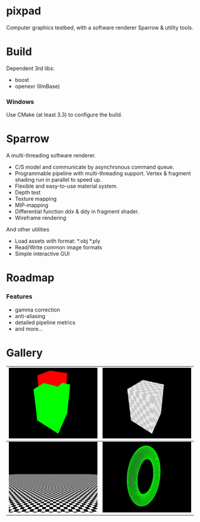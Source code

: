 pixpad
======
Computer graphics testbed, with a software renderer Sparrow & utility tools.

Build
=====
Dependent 3rd libs:
* boost
* openexr (IlmBase)

### Windows
Use CMake (at least 3.3) to configure the build.

Sparrow
====
A multi-threading software renderer.
- C/S model and communicate by asynchronous command queue.
- Programmable pipeline with multi-threading support. Vertex & fragment shading run in parallel to speed up.
- Flexible and easy-to-use material system.
- Depth test
- Texture mapping
- MIP-mapping
- Differential function ddx & ddy in fragment shader. 
- Wireframe rendering

And other utilities
- Load assets with format: \*.obj \*.ply
- Read/Write common image formats
- Simple interactive GUI
	
Roadmap
====
### Features
- gamma correction
- anti-aliasing
- detailed pipeline metrics
- and more...

Gallery
====
| <img alt="depth test" src="gallery/depth_test.png" width=336 height=189> | <img alt="textured box" src="gallery/textured_box.png" width=336 height=189> |
| :-----: | :-----: |
| <img alt="MIP-mapping" src="gallery/mipmap.png" width=336 height=189> | <img alt="torus" src="gallery/torus.png" width=336 height=189> |
